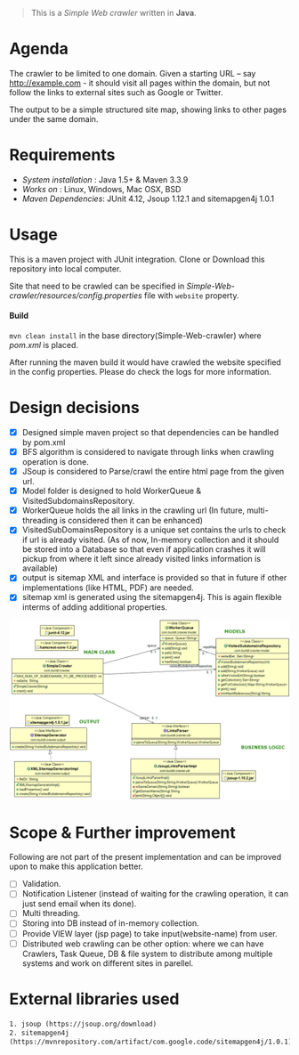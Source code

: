 
> This is a *Simple Web crawler* written in **Java**.

# Agenda

The crawler to be limited to one domain. Given a starting URL – say http://example.com - it should visit all pages within the domain, but not follow the links to external sites such as Google or Twitter.

The output to be a simple structured site map, showing links to other pages under the same domain.


# Requirements

* *System installation* : Java 1.5+ & Maven 3.3.9 
* *Works on* : 	Linux, Windows, Mac OSX, BSD
* *Maven Dependencies*: JUnit 4.12, Jsoup 1.12.1 and sitemapgen4j 1.0.1

# Usage

This is a maven project with JUnit integration. Clone or Download this repository into local computer. 

Site that need to be crawled can be specified in *Simple-Web-crawler/resources/config.properties* file with `website` property.

#### Build 
`mvn clean install` in the base directory(Simple-Web-crawler) where *pom.xml* is placed. 

After running the maven build it would have crawled the website specified in the config properties. 
Please do check the logs for more information.

# Design decisions

- [x]	Designed simple maven project so that dependencies can be handled by pom.xml
- [x]	BFS algorithm is considered to navigate through links when crawling operation is done.
- [x]	JSoup is considered to Parse/crawl the entire html page from the given url. 
- [x]	Model folder is designed to hold WorkerQueue & VisitedSubdomainsRepository.
- [x]	WorkerQueue holds the all links in the crawling url (In future, multi-threading is considered then it can be enhanced)
- [x]	VisitedSubDomainsRepository is a unique set contains the urls to check if url is already visited. (As of now, In-memory collection and it should be stored into a Database so that even if application crashes it will pickup from where it left since already visited links information is available)
- [x]	output is sitemap XML and interface is provided so that in future if other implementations (like HTML, PDF) are needed.
- [x]	sitemap xml is generated using the sitemapgen4j. This is again flexible interms of adding additional properties.

![UML diagram of Simple web crawler](https://github.com/sunilg27/Simple-Web-crawler/blob/master/SimpleWebCrawler-captions.png)


  
# Scope & Further improvement

Following are not part of the present implementation and can be improved upon to make this application better.
	
- [ ]	Validation.
- [ ]	Notification Listener (instead of waiting for the crawling operation, it can just send email when its done). 
- [ ] Multi threading.
- [ ]	Storing into DB instead of in-memory collection.	
- [ ] Provide VIEW layer (jsp page) to take input(website-name) from user.
- [ ]	Distributed web crawling can be other option: where we can have Crawlers, Task Queue, DB & file system to distribute among multiple systems and work on different sites in parellel. 

# External libraries used

	1. jsoup (https://jsoup.org/download)
	2. sitemapgen4j (https://mvnrepository.com/artifact/com.google.code/sitemapgen4j/1.0.1)
